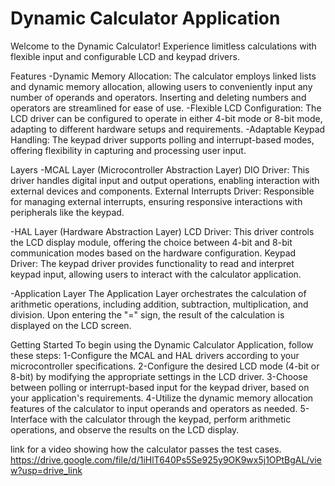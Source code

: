 # Dynamic Calculator Application

Welcome to the Dynamic Calculator! Experience limitless calculations with flexible input and configurable LCD and keypad drivers.

Features
-Dynamic Memory Allocation: The calculator employs linked lists and dynamic memory allocation, allowing users to conveniently input any number of operands and operators. Inserting and deleting numbers and operators are streamlined for ease of use.
-Flexible LCD Configuration: The LCD driver can be configured to operate in either 4-bit mode or 8-bit mode, adapting to different hardware setups and requirements.
-Adaptable Keypad Handling: The keypad driver supports polling and interrupt-based modes, offering flexibility in capturing and processing user input.

Layers
-MCAL Layer (Microcontroller Abstraction Layer)
 DIO Driver: This driver handles digital input and output operations, enabling interaction with external devices and components.
 External Interrupts Driver: Responsible for managing external interrupts, ensuring responsive interactions with peripherals like the keypad.

-HAL Layer (Hardware Abstraction Layer)
 LCD Driver: This driver controls the LCD display module, offering the choice between 4-bit and 8-bit communication modes based on the hardware configuration.
 Keypad Driver: The keypad driver provides functionality to read and interpret keypad input, allowing users to interact with the calculator application.
 
-Application Layer
 The Application Layer orchestrates the calculation of arithmetic operations, including addition, subtraction, multiplication, and division. Upon entering the "=" sign, the result of the calculation is displayed on the LCD screen.

Getting Started
To begin using the Dynamic Calculator Application, follow these steps:
1-Configure the MCAL and HAL drivers according to your microcontroller specifications.
2-Configure the desired LCD mode (4-bit or 8-bit) by modifying the appropriate settings in the LCD driver.
3-Choose between polling or interrupt-based input for the keypad driver, based on your application's requirements.
4-Utilize the dynamic memory allocation features of the calculator to input operands and operators as needed.
5-Interface with the calculator through the keypad, perform arithmetic operations, and observe the results on the LCD display.

link for a video showing how the calculator passes the test cases.
https://drive.google.com/file/d/1iHlT640Ps5Se925y9OK9wx5j1OPtBgAL/view?usp=drive_link
